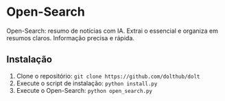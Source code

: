 # Open-Search

Open-Search: resumo de notícias com IA. Extrai o essencial e organiza em resumos claros. Informação precisa e rápida.

## Instalação

1. Clone o repositório: `git clone https://github.com/dolthub/dolt`
2. Execute o script de instalação: `python install.py`
3. Execute o Open-Search: `python open_search.py`
